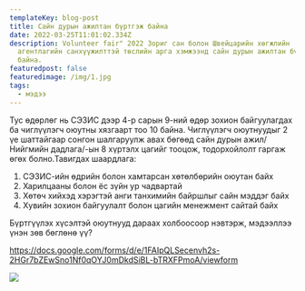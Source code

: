 ```yaml
---
templateKey: blog-post
title: Сайн дурын ажилтан бүртгэж байна
date: 2022-03-25T11:01:02.334Z
description: Volunteer fair" 2022 Зориг сан болон Швейцарийн хөгжлийн
  агентлагийн санхүүжилттэй төслийн арга хэмжээнд сайн дурын ажилтан бүртгэж
  байна.
featuredpost: false
featuredimage: /img/1.jpg
tags:
  - мэдээ
---
```


Тус өдөрлөг нь СЭЗИС дээр 4-р сарын 9-ний өдөр зохион байгуулагдах ба чиглүүлэгч оюутны хязгаарт тоо 10 байна. Чиглүүлэгч оюутнуудыг 2 үе шаттайгаар сонгон шалгаруулж авах бөгөөд сайн дурын ажил/Нийгмийн дадлага/-ын 8 хүртэлх цагийг тооцож, тодорхойлолт гаргаж өгөх болно.Тавигдах шаардлага:

1. СЭЗИС-ийн өдрийн болон хамтарсан хөтөлбөрийн оюутан байх
2. Харилцааны болон ёс зүйн ур чадвартай
3. Хөтөч хийхэд хэрэгтэй анги танхимийн байршлыг сайн мэддэг байх
4. Хувийн зохион байгуулалт болон цагийн менежмент сайтай байх

Бүртгүүлэх хүсэлтэй оюутнууд дараах холбоосоор нэвтэрж, мэдээллээ үнэн зөв бөглөнө үү?

<https://docs.google.com/forms/d/e/1FAIpQLSecenvh2s-2HGr7bZEwSno1Nf0qOYJ0mDkdSiBL-bTRXFPmoA/viewform>

![](/img/277300680_2149574745208592_3199442992041181464_n.png)
